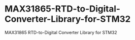 # MAX31865-RTD-to-Digital-Converter-Library-for-STM32
MAX31865 RTD-to-Digital Converter Library for STM32
